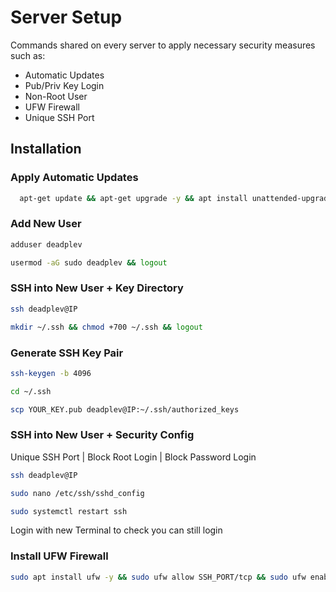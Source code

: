 
# Server Setup

Commands shared on every server to apply necessary security measures such as:
- Automatic Updates
- Pub/Priv Key Login
- Non-Root User
- UFW Firewall
- Unique SSH Port


## Installation

### Apply Automatic Updates
```bash
  apt-get update && apt-get upgrade -y && apt install unattended-upgrades -y && dpkg-reconfigure --priority=low unattended-upgrades
```
### Add New User
```bash
adduser deadplev
```
```bash
usermod -aG sudo deadplev && logout
```

### SSH into New User + Key Directory
```bash
ssh deadplev@IP
```
```bash
mkdir ~/.ssh && chmod +700 ~/.ssh && logout
```

### Generate SSH Key Pair
```bash
ssh-keygen -b 4096
```
```bash
cd ~/.ssh
```
```bash
scp YOUR_KEY.pub deadplev@IP:~/.ssh/authorized_keys
```

### SSH into New User + Security Config
Unique SSH Port | Block Root Login | Block Password Login
```bash
ssh deadplev@IP
```
```bash
sudo nano /etc/ssh/sshd_config
```
```bash
sudo systemctl restart ssh
```
Login with new Terminal to check you can still login

### Install UFW Firewall
```bash
sudo apt install ufw -y && sudo ufw allow SSH_PORT/tcp && sudo ufw enable
```
